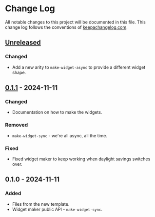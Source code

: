 # Change Log
All notable changes to this project will be documented in this file. This change log follows the conventions of [keepachangelog.com](http://keepachangelog.com/).

## [Unreleased]
### Changed
- Add a new arity to `make-widget-async` to provide a different widget shape.

## [0.1.1] - 2024-11-11
### Changed
- Documentation on how to make the widgets.

### Removed
- `make-widget-sync` - we're all async, all the time.

### Fixed
- Fixed widget maker to keep working when daylight savings switches over.

## 0.1.0 - 2024-11-11
### Added
- Files from the new template.
- Widget maker public API - `make-widget-sync`.

[Unreleased]: https://github.com/your-name/clojure-object-model/compare/0.1.1...HEAD
[0.1.1]: https://github.com/your-name/clojure-object-model/compare/0.1.0...0.1.1
